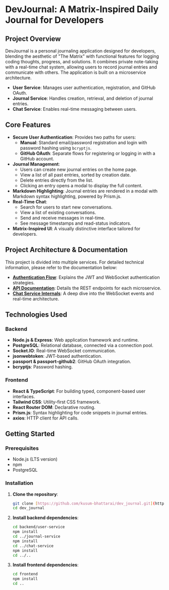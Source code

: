 # DevJournal: A Matrix-Inspired Daily Journal for Developers

## Project Overview

DevJournal is a personal journaling application designed for developers, blending the aesthetic of "The Matrix" with functional features for logging coding thoughts, progress, and solutions. It combines private note-taking with a real-time chat system, allowing users to record journal entries and communicate with others. The application is built on a microservice architecture.

-   **User Service**: Manages user authentication, registration, and GitHub OAuth.
-   **Journal Service**: Handles creation, retrieval, and deletion of journal entries.
-   **Chat Service**: Enables real-time messaging between users.

## Core Features

-   **Secure User Authentication**: Provides two paths for users:
    -   **Manual**: Standard email/password registration and login with password hashing using `bcryptjs`.
    -   **GitHub OAuth**: Separate flows for registering or logging in with a GitHub account.
-   **Journal Management**:
    -   Users can create new journal entries on the home page.
    -   View a list of all past entries, sorted by creation date.
    -   Delete entries directly from the list.
    -   Clicking an entry opens a modal to display the full content.
-   **Markdown Highlighting**: Journal entries are rendered in a modal with Markdown syntax highlighting, powered by Prism.js.
-   **Real-Time Chat**:
    -   Search for users to start new conversations.
    -   View a list of existing conversations.
    -   Send and receive messages in real-time.
    -   See message timestamps and read-status indicators.
-   **Matrix-Inspired UI**: A visually distinctive interface tailored for developers.

## Project Architecture & Documentation

This project is divided into multiple services. For detailed technical information, please refer to the documentation below:

* **[Authentication Flow](./docs/AUTHENTICATION.md)**: Explains the JWT and WebSocket authentication strategies.
* **[API Documentation](./docs/API_DOCUMENTATION.md)**: Details the REST endpoints for each microservice.
* **[Chat Service Internals](./docs/CHAT_SERVICE.md)**: A deep dive into the WebSocket events and real-time architecture.

## Technologies Used

### Backend
-   **Node.js & Express**: Web application framework and runtime.
-   **PostgreSQL**: Relational database, connected via a connection pool.
-   **Socket.IO**: Real-time WebSocket communication.
-   **jsonwebtoken**: JWT-based authentication.
-   **passport & passport-github2**: GitHub OAuth integration.
-   **bcryptjs**: Password hashing.

### Frontend
-   **React & TypeScript**: For building typed, component-based user interfaces.
-   **Tailwind CSS**: Utility-first CSS framework.
-   **React Router DOM**: Declarative routing.
-   **Prism.js**: Syntax highlighting for code snippets in journal entries.
-   **axios**: HTTP client for API calls.

## Getting Started

### Prerequisites
-   Node.js (LTS version)
-   npm
-   PostgreSQL

### Installation
1.  **Clone the repository**:
    ```bash
    git clone [https://github.com/kusum-bhattarai/dev_journal.git](https://github.com/kusum-bhattarai/dev_journal.git)
    cd dev_journal
    ```
2.  **Install backend dependencies**:
    ```bash
    cd backend/user-service
    npm install
    cd ../journal-service
    npm install
    cd ../chat-service
    npm install
    cd ../..
    ```
3.  **Install frontend dependencies**:
    ```bash
    cd frontend
    npm install
    cd ..
    ```